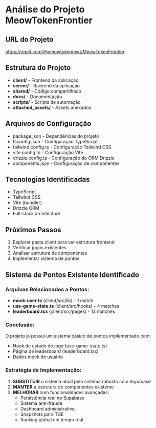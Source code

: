 # Análise do Projeto MeowTokenFrontier

## URL do Projeto
https://replit.com/@meowtokenmwt/MeowTokenFrontier

## Estrutura do Projeto
- **client/** - Frontend da aplicação
- **server/** - Backend da aplicação  
- **shared/** - Código compartilhado
- **docs/** - Documentação
- **scripts/** - Scripts de automação
- **attached_assets/** - Assets anexados

## Arquivos de Configuração
- package.json - Dependências do projeto
- tsconfig.json - Configuração TypeScript
- tailwind.config.ts - Configuração Tailwind CSS
- vite.config.ts - Configuração Vite
- drizzle.config.ts - Configuração do ORM Drizzle
- components.json - Configuração de componentes

## Tecnologias Identificadas
- TypeScript
- Tailwind CSS
- Vite (bundler)
- Drizzle ORM
- Full-stack architecture

## Próximos Passos
1. Explorar pasta client para ver estrutura frontend
2. Verificar jogos existentes
3. Analisar estrutura de componentes
4. Implementar sistema de pontos



## Sistema de Pontos Existente Identificado

### Arquivos Relacionados a Pontos:
- **mock-user.ts** (client/src/lib) - 1 match
- **use-game-state.ts** (client/src/hooks) - 4 matches  
- **leaderboard.tsx** (client/src/pages) - 13 matches

### Conclusão:
O projeto já possui um sistema básico de pontos implementado com:
- Hook de estado do jogo (use-game-state.ts)
- Página de leaderboard (leaderboard.tsx)
- Dados mock de usuário

### Estratégia de Implementação:
1. **SUBSTITUIR** o sistema atual pelo sistema robusto com Supabase
2. **MANTER** a estrutura de componentes existente
3. **MELHORAR** com funcionalidades avançadas:
   - Persistência real no Supabase
   - Sistema anti-fraude
   - Dashboard administrativo
   - Snapshots para TGE
   - Ranking global em tempo real

